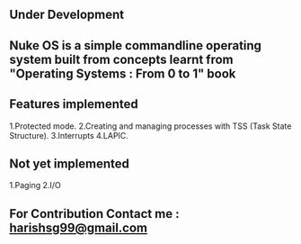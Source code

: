 ## Under Development

## Nuke OS is a simple commandline operating system built from concepts learnt from "Operating Systems : From 0 to 1" book

## Features implemented
1.Protected mode.
2.Creating and managing processes with TSS (Task State Structure).
3.Interrupts
4.LAPIC.
## Not yet implemented
1.Paging
2.I/O

## For Contribution Contact me : harishsg99@gmail.com
